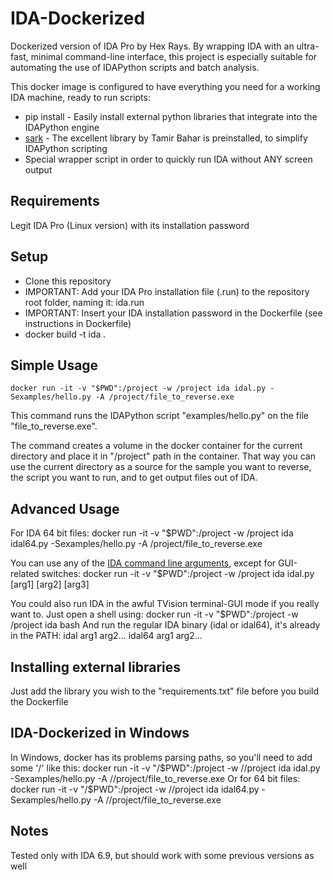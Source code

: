# IDA-Dockerized
Dockerized version of IDA Pro by Hex Rays.
By wrapping IDA with an ultra-fast, minimal command-line interface, this project is especially suitable for automating the use of IDAPython scripts and batch analysis.

This docker image is configured to have everything you need for a working IDA machine, ready to run scripts:
* pip install - Easily install external python libraries that integrate into the IDAPython engine
* [sark](https://github.com/tmr232/Sark) - The excellent library by Tamir Bahar is preinstalled, to simplify IDAPython scripting
* Special wrapper script in order to quickly run IDA without ANY screen output

## Requirements
Legit IDA Pro (Linux version) with its installation password

## Setup
* Clone this repository
* IMPORTANT: Add your IDA Pro installation file (.run) to the repository root folder, naming it: ida.run
* IMPORTANT: Insert your IDA installation password in the Dockerfile (see instructions in Dockerfile)
* docker build -t ida .

## Simple Usage
    docker run -it -v "$PWD":/project -w /project ida idal.py -Sexamples/hello.py -A /project/file_to_reverse.exe
    
This command runs the IDAPython script "examples/hello.py" on the file "file_to_reverse.exe".

The command creates a volume in the docker container for the current directory and place it in "/project" path in the container.  That way you can use the current directory as a source for the sample you want to reverse, the script you want to run, and to get output files out of IDA.

## Advanced Usage
For IDA 64 bit files:
    docker run -it -v "$PWD":/project -w /project ida idal64.py -Sexamples/hello.py -A /project/file_to_reverse.exe

You can use any of the [IDA command line arguments](https://www.hex-rays.com/products/ida/support/idadoc/417.shtml), except for GUI-related switches:
    docker run -it -v "$PWD":/project -w /project ida idal.py [arg1] [arg2] [arg3]

You could also run IDA in the awful TVision terminal-GUI mode if you really want to.  Just open a shell using:
    docker run -it -v "$PWD":/project -w /project ida bash
And run the regular IDA binary (idal or idal64), it's already in the PATH:
    idal arg1 arg2...
    idal64 arg1 arg2...

## Installing external libraries
Just add the library you wish to the "requirements.txt" file before you build the Dockerfile

## IDA-Dockerized in Windows
In Windows, docker has its problems parsing paths, so you'll need to add some '/' like this:
    docker run -it -v "/$PWD":/project -w //project ida idal.py -Sexamples/hello.py -A //project/file_to_reverse.exe
Or for 64 bit files:
    docker run -it -v "/$PWD":/project -w //project ida idal64.py -Sexamples/hello.py -A //project/file_to_reverse.exe

## Notes
Tested only with IDA 6.9, but should work with some previous versions as well

